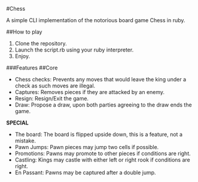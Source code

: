 #Chess

A simple CLI implementation of the notorious board game Chess in ruby.

 ##How to play
 1. Clone the repository.
 2. Launch the script.rb using your ruby interpreter.
 3. Enjoy.

###Features
 ##Core
 - Chess checks: Prevents any moves that would leave the king under a check as such moves are illegal.
 - Captures: Removes pieces if they are attacked by an enemy.
 - Resign: Resign/Exit the game.
 - Draw: Propose a draw, upon both parties agreeing to the draw ends the game.
 
 **SPECIAL**
 - The board: The board is flipped upside down, this is a feature, not a mistake.
 - Pawn Jumps: Pawn pieces may jump two cells if possible.
 - Promotions: Pawns may promote to other pieces if conditions are right.
 - Castling: Kings may castle with either left or right rook if conditions are right.
 - En Passant: Pawns may be captured after a double jump.

 

